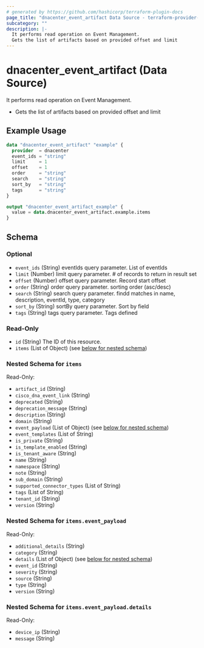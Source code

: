 ```yaml
---
# generated by https://github.com/hashicorp/terraform-plugin-docs
page_title: "dnacenter_event_artifact Data Source - terraform-provider-dnacenter"
subcategory: ""
description: |-
  It performs read operation on Event Management.
  Gets the list of artifacts based on provided offset and limit
---
```


# dnacenter_event_artifact (Data Source)

It performs read operation on Event Management.

- Gets the list of artifacts based on provided offset and limit

## Example Usage

```terraform
data "dnacenter_event_artifact" "example" {
  provider  = dnacenter
  event_ids = "string"
  limit     = 1
  offset    = 1
  order     = "string"
  search    = "string"
  sort_by   = "string"
  tags      = "string"
}

output "dnacenter_event_artifact_example" {
  value = data.dnacenter_event_artifact.example.items
}
```

<!-- schema generated by tfplugindocs -->
## Schema

### Optional

- `event_ids` (String) eventIds query parameter. List of eventIds
- `limit` (Number) limit query parameter. # of records to return in result set
- `offset` (Number) offset query parameter. Record start offset
- `order` (String) order query parameter. sorting order (asc/desc)
- `search` (String) search query parameter. findd matches in name, description, eventId, type, category
- `sort_by` (String) sortBy query parameter. Sort by field
- `tags` (String) tags query parameter. Tags defined

### Read-Only

- `id` (String) The ID of this resource.
- `items` (List of Object) (see [below for nested schema](#nestedatt--items))

<a id="nestedatt--items"></a>
### Nested Schema for `items`

Read-Only:

- `artifact_id` (String)
- `cisco_dna_event_link` (String)
- `deprecated` (String)
- `deprecation_message` (String)
- `description` (String)
- `domain` (String)
- `event_payload` (List of Object) (see [below for nested schema](#nestedobjatt--items--event_payload))
- `event_templates` (List of String)
- `is_private` (String)
- `is_template_enabled` (String)
- `is_tenant_aware` (String)
- `name` (String)
- `namespace` (String)
- `note` (String)
- `sub_domain` (String)
- `supported_connector_types` (List of String)
- `tags` (List of String)
- `tenant_id` (String)
- `version` (String)

<a id="nestedobjatt--items--event_payload"></a>
### Nested Schema for `items.event_payload`

Read-Only:

- `additional_details` (String)
- `category` (String)
- `details` (List of Object) (see [below for nested schema](#nestedobjatt--items--event_payload--details))
- `event_id` (String)
- `severity` (String)
- `source` (String)
- `type` (String)
- `version` (String)

<a id="nestedobjatt--items--event_payload--details"></a>
### Nested Schema for `items.event_payload.details`

Read-Only:

- `device_ip` (String)
- `message` (String)
